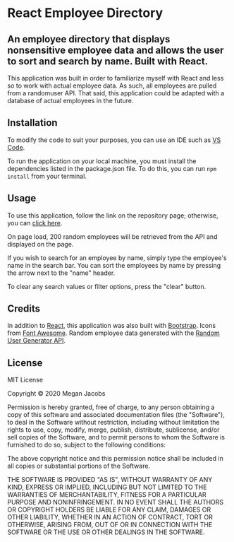 # React Employee Directory

## An employee directory that displays nonsensitive employee data and allows the user to sort and search by name. Built with React. 

This application was built in order to familiarize myself with React and less so to work with actual employee data. As such, all employees are pulled from a randomuser API. That said, this application could be adapted with a database of actual employees in the future. 

## Installation 

To modify the code to suit your purposes, you can use an IDE such as [VS Code](https://code.visualstudio.com/).

To run the application on your local machine, you must install the dependencies listed in the package.json file. To do this, you can run `npm install` from your terminal. 

## Usage 

To use this application, follow the link on the repository page; otherwise, you can [click here]().

On page load, 200 random employees will be retrieved from the API and displayed on the page. 

If you wish to search for an employee by name, simply type the employee's name in the search bar. You can sort the employees by name by pressing the arrow next to the "name" header. 

To clear any search values or filter options, press the "clear" button. 

## Credits 

In addition to [React](https://reactjs.org/), this application was also built with [Bootstrap](https://getbootstrap.com/). Icons from [Font Awesome](https://fontawesome.com/). Random employee data generated with the [Random User Generator API](https://randomuser.me/). 

## License 

MIT License

Copyright © 2020 Megan Jacobs

Permission is hereby granted, free of charge, to any person obtaining a copy of this software and associated documentation files (the "Software"), to deal in the Software without restriction, including without limitation the rights to use, copy, modify, merge, publish, distribute, sublicense, and/or sell copies of the Software, and to permit persons to whom the Software is furnished to do so, subject to the following conditions:

The above copyright notice and this permission notice shall be included in all copies or substantial portions of the Software.

THE SOFTWARE IS PROVIDED "AS IS", WITHOUT WARRANTY OF ANY KIND, EXPRESS OR IMPLIED, INCLUDING BUT NOT LIMITED TO THE WARRANTIES OF MERCHANTABILITY, FITNESS FOR A PARTICULAR PURPOSE AND NONINFRINGEMENT. IN NO EVENT SHALL THE AUTHORS OR COPYRIGHT HOLDERS BE LIABLE FOR ANY CLAIM, DAMAGES OR OTHER LIABILITY, WHETHER IN AN ACTION OF CONTRACT, TORT OR OTHERWISE, ARISING FROM, OUT OF OR IN CONNECTION WITH THE SOFTWARE OR THE USE OR OTHER DEALINGS IN THE SOFTWARE.


